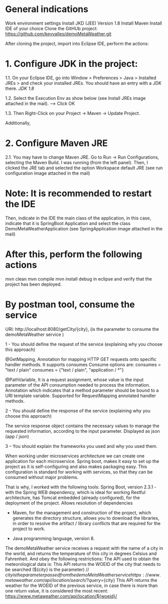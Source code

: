 # General indications
Work environment settings
Install JKD (JEE) Version 1.8
Install Maven
Install IDE of your choice
Clone the GitHUb project: https://github.com/keyvalles/demoMetaWeather.git

After cloning the project, import into Eclipse IDE, perform the actions:

# 1. Configure JDK in the project:

1.1. On your Eclipse IDE, go into Window > Preferences > Java > Installed JREs > and check your installed JREs. 
You should have an entry with a JDK there. *JDK 1.8*

1.2. Select the Execution Env as show below (see Install JREs image attached in the mail). --> Click OK

1.3. Then Right-Click on your Project -> Maven -> Update Project.

Additionally,

# 2. Configure Maven JRE

2.1. You may have to change Maven JRE. Go to Run -> Run Configurations, selecting the Maven Build. I was running (from the left panel). Then, I clicked the JRE tab and selected the option Workspace default JRE (see run configuration image attached in the mail)

# Note: It is recommended to restart the IDE

Then, indicate in the IDE the main class of the application, in this case, indicate that it is SpringBoot Application and select the class DemoMetaWeatherApplication (see SpringApplication image attached in the mail)

# After this, perform the following actions
mvn clean
mvn compile
mvn install
debug in eclipse and verify that the project has been deployed.

# By postman tool, consume the service

URI: http://localhost:8080/getCity/{city}, (is the parameter to consume the demoMetaWeather service )

1 - You should define the request of the service (explaining why you choose this approach)

@GetMapping, Annotation for mapping HTTP GET requests onto specific handler methods. It supports consumes
Consume options are:
consumes = "text / plain"
consumes = {"text / plain", "application / *"}

@PathVariable, It is a request assignment, whose value is the input parameter of the API consumption needed to process the information.
Annotation which indicates that a method parameter should be bound to a URI template variable. Supported for RequestMapping annotated handler methods.

2 - You should define the response of the service (explaining why you choose this approach)

The service response object contains the necessary values to manage the requested information, according to the input parameter.
Displayed as json (app / json)

3 – You should explain the frameworks you used and why you used them.

When working under microservices architecture we can create one application for each microservice. Spring boot, makes it easy to set up the project as it is self-configuring and also makes packaging easy. 
This configuration is standard for working with services, so that they can be consumed without major problems.

That is why, I worked with the following tools:
Spring Boot, version 2.3.1 - with the Spring WEB dependency, which is ideal for working Restful architecture, has Tomcat embedded (already configured), for the deployment of the project. 
Allows resolution of dependencies

- Maven, for the management and construction of the project, which generates the directory structure, allows you to download the libraries, 
in order to resolve the artifact / library conflicts that are required for the project to work.

- Java programming language, version 8.

The demoMetaWeather service receives a request with the name of a city in the world, and returns the temperature of this city in degrees Celsius and Fahrenheit.
And obey the following restrictions:
The API used to obtain the meteorological data is:
This API returns the WOEID of the city that needs to be searched (${city} is the parameter) // ${city} is the parameter passed from the demoMetaWeather service
https://www.metaweather.com/api/location/search/?query=${city}
This API returns the weather for the WOEID of the previous service, in case there is more than one return value, it is considered the most recent:
https://www.metaweather.com/api/location/${woeid}/